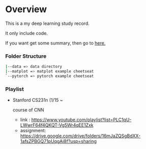 # Overview 

This is a my deep learning study record.

It only include code.

If you want get some summary, then go to [here.](https://perfect-dahlia-9e0.notion.site/Deep-Learning-2bd8f420af1a45a18c39d32a09020820)


### Folder Structure

```bash
|--data => data directory
|--matplot => matplot example cheetseat
`--pytorch => pytorch example cheetseat 
```


### Playlist

- Stanford CS231n (1/15 ~ 
  
  course of CNN 
  - link : https://www.youtube.com/playlist?list=PLC1qU-LWwrF64f4QKQT-Vg5Wr4qEE1Zxk
  - assignment: https://drive.google.com/drive/folders/16mJaZQSgBdXX-1afsZPBGQ71pUqgAi8f?usp=sharing
  

